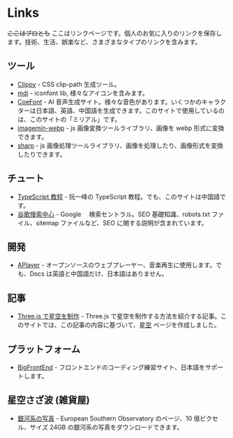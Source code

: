# Links

~~ここはブロとも~~ ここはリンクページです。個人のお気に入りのリンクを保存します。技術、生活、娯楽など、さまざまなタイプのリンクを含みます。

## ツール

-   [Clippy](https://bennettfeely.com/clippy/) - CSS clip-path 生成ツール。
-   [mdi](https://pictogrammers.com/library/mdi/) - iconfont lib, 様々なアイコンを含みます。
-   [CoeFont](https://coefont.cloud/coefonts) - AI 音声生成サイト。様々な音色があります。いくつかのキャラクターは日本語、英語、中国語を生成できます。このサイトで使用しているのは、このサイトの「ミリアル」です。
-   [imagemin-webp](https://github.com/imagemin/imagemin-webp) - js 画像変換ツールライブラリ、画像を webp 形式に変換できます。
-   [sharp](https://sharp.pixelplumbing.com/) - js 画像処理ツールライブラリ、画像を処理したり、画像形式を変換したりできます。

## チュート

-   [TypeScript 教程](https://wangdoc.com/typescript/intro) - 阮一峰の TypeScript 教程。でも、このサイトは中国語です。
-   [谷歌搜索中心](https://developers.google.com/search/docs?hl=ja) - Google 　検索セントラル。SEO 基礎知識、robots.txt ファイル、sitemap ファイルなど、SEO に関する説明が含まれています。

## 開発

-   [APlayer](https://aplayer.js.org/#/zh-Hans/) - オープンソースのウェブプレーヤー、音楽再生に使用します。でも、Docs は英語と中国語だけ、日本語はありません。

## 記事

-   [Three.js で星空を制作](https://www.pentacreation.com/blog/2020/08/200808.html) - Three.js で星空を制作する方法を紹介する記事。このサイトでは、この記事の内容に基づいて、[星空](/ex/space) ページを作成しました。

## プラットフォーム

-   [BigFrontEnd](https://bigfrontend.dev/ja) - フロントエンドのコーディング練習サイト、日本語をサポートします。

## 星空さざ波 (雑貨屋)

-   [銀河系の写真](https://www.eso.org/public/images/eso1242a/) - European Southern Observatory のページ、10 億ピクセル、サイズ 24GB の銀河系の写真をダウンロードできます。

